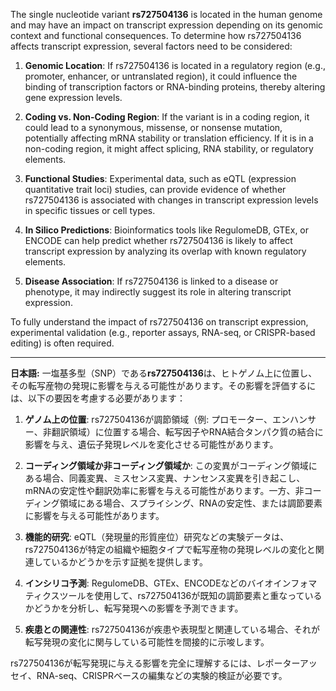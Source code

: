 The single nucleotide variant **rs727504136** is located in the human genome and may have an impact on transcript expression depending on its genomic context and functional consequences. To determine how rs727504136 affects transcript expression, several factors need to be considered:

1. **Genomic Location**: If rs727504136 is located in a regulatory region (e.g., promoter, enhancer, or untranslated region), it could influence the binding of transcription factors or RNA-binding proteins, thereby altering gene expression levels.

2. **Coding vs. Non-Coding Region**: If the variant is in a coding region, it could lead to a synonymous, missense, or nonsense mutation, potentially affecting mRNA stability or translation efficiency. If it is in a non-coding region, it might affect splicing, RNA stability, or regulatory elements.

3. **Functional Studies**: Experimental data, such as eQTL (expression quantitative trait loci) studies, can provide evidence of whether rs727504136 is associated with changes in transcript expression levels in specific tissues or cell types.

4. **In Silico Predictions**: Bioinformatics tools like RegulomeDB, GTEx, or ENCODE can help predict whether rs727504136 is likely to affect transcript expression by analyzing its overlap with known regulatory elements.

5. **Disease Association**: If rs727504136 is linked to a disease or phenotype, it may indirectly suggest its role in altering transcript expression.

To fully understand the impact of rs727504136 on transcript expression, experimental validation (e.g., reporter assays, RNA-seq, or CRISPR-based editing) is often required.

---

**日本語:**
一塩基多型（SNP）である**rs727504136**は、ヒトゲノム上に位置し、その転写産物の発現に影響を与える可能性があります。その影響を評価するには、以下の要因を考慮する必要があります：

1. **ゲノム上の位置**: rs727504136が調節領域（例: プロモーター、エンハンサー、非翻訳領域）に位置する場合、転写因子やRNA結合タンパク質の結合に影響を与え、遺伝子発現レベルを変化させる可能性があります。

2. **コーディング領域か非コーディング領域か**: この変異がコーディング領域にある場合、同義変異、ミスセンス変異、ナンセンス変異を引き起こし、mRNAの安定性や翻訳効率に影響を与える可能性があります。一方、非コーディング領域にある場合、スプライシング、RNAの安定性、または調節要素に影響を与える可能性があります。

3. **機能的研究**: eQTL（発現量的形質座位）研究などの実験データは、rs727504136が特定の組織や細胞タイプで転写産物の発現レベルの変化と関連しているかどうかを示す証拠を提供します。

4. **インシリコ予測**: RegulomeDB、GTEx、ENCODEなどのバイオインフォマティクスツールを使用して、rs727504136が既知の調節要素と重なっているかどうかを分析し、転写発現への影響を予測できます。

5. **疾患との関連性**: rs727504136が疾患や表現型と関連している場合、それが転写発現の変化に関与している可能性を間接的に示唆します。

rs727504136が転写発現に与える影響を完全に理解するには、レポーターアッセイ、RNA-seq、CRISPRベースの編集などの実験的検証が必要です。